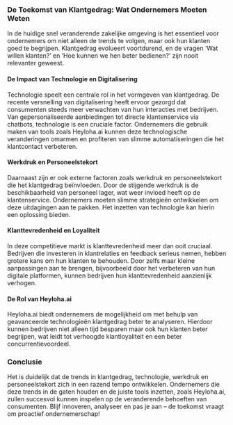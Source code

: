 ### De Toekomst van Klantgedrag: Wat Ondernemers Moeten Weten

In de huidige snel veranderende zakelijke omgeving is het essentieel voor ondernemers om niet alleen de trends te volgen, maar ook hun klanten goed te begrijpen. Klantgedrag evolueert voortdurend, en de vragen ‘Wat willen klanten?’ en ‘Hoe kunnen we hen beter bedienen?’ zijn nooit relevanter geweest.  

#### De Impact van Technologie en Digitalisering
Technologie speelt een centrale rol in het vormgeven van klantgedrag. De recente versnelling van digitalisering heeft ervoor gezorgd dat consumenten steeds meer verwachten van hun interacties met bedrijven. Van gepersonaliseerde aanbiedingen tot directe klantenservice via chatbots, technologie is een cruciale factor. Ondernemers die gebruik maken van tools zoals Heyloha.ai kunnen deze technologische veranderingen omarmen en profiteren van slimme automatiseringen die het klantcontact verbeteren.

#### Werkdruk en Personeelstekort
Daarnaast zijn er ook externe factoren zoals werkdruk en personeelstekort die het klantgedrag beïnvloeden. Door de stijgende werkdruk is de beschikbaarheid van personeel lager, wat weer invloed heeft op de klantenservice. Ondernemers moeten slimme strategieën ontwikkelen om deze uitdagingen aan te pakken. Het inzetten van technologie kan hierin een oplossing bieden.

#### Klanttevredenheid en Loyaliteit
In deze competitieve markt is klanttevredenheid meer dan ooit cruciaal. Bedrijven die investeren in klantrelaties en feedback serieus nemen, hebben grotere kans om hun klanten te behouden. Door zelfs maar kleine aanpassingen aan te brengen, bijvoorbeeld door het verbeteren van hun digitale platformen, kunnen bedrijven hun klanttevredenheid aanzienlijk verhogen.

#### De Rol van Heyloha.ai
Heyloha.ai biedt ondernemers de mogelijkheid om met behulp van geavanceerde technologieën klantgedrag beter te analyseren. Hierdoor kunnen bedrijven niet alleen tijd besparen maar ook hun klanten beter begrijpen, wat leidt tot verhoogde klantloyaliteit en een beter concurrentievoordeel.  

### Conclusie
Het is duidelijk dat de trends in klantgedrag, technologie, werkdruk en personeelstekort zich in een razend tempo ontwikkelen. Ondernemers die deze trends in de gaten houden en de juiste tools inzetten, zoals Heyloha.ai, zullen succesvol kunnen inspelen op de veranderende behoeften van consumenten. Blijf innoveren, analyseer en pas je aan – de toekomst vraagt om proactief ondernemerschap!